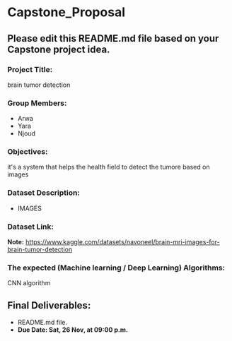 # Capstone_Proposal

## **Please edit this README.md file based on your Capstone project idea.**

### Project Title:
brain tumor detection
### Group Members:
- Arwa
- Yara 
- Njoud

### Objectives:
it's a system that helps the health field to detect the tumore based on images 

### Dataset Description:
- IMAGES
### Dataset Link: 
**Note:**
https://www.kaggle.com/datasets/navoneel/brain-mri-images-for-brain-tumor-detection
### The expected (Machine learning / Deep Learning) Algorithms:
CNN algorithm 
## Final Deliverables:
- README.md file.
- **Due Date: Sat, 26 Nov, at 09:00 p.m.**
